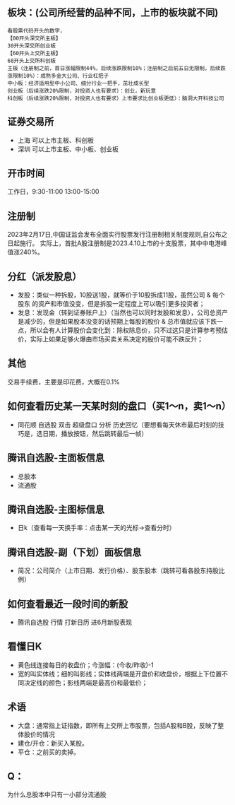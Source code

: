 ## 板块：(公司所经营的品种不同，上市的板块就不同)
```
看股票代码开头的数字，
【00开头深交所主板】
30开头深交所创业板
【60开头上交所主板】
68开头上交所科创板
主板（注册制之前，首日涨幅限制44%，后续涨跌限制10%；注册制之后前五日无限制，后续跌涨限制10%）：成熟多金大公司、行业杠把子
中小板：经济适用型中小公司、细分行业一把手，茁壮成长型
创业板（后续涨跌20%限制，对投资人也有要求）：创业，新玩意
科创板（后续涨跌20%限制，对投资人也有要求）上市要求比创业板更低）：脑洞大开科技公司
```

## 证券交易所
- 上海
可以上市主板、科创板
- 深圳
可以上市主板、中小板、创业板

## 开市时间
工作日，9:30-11:00 13:00-15:00

## 注册制
2023年2月17日,中国证监会发布全面实行股票发行注册制相关制度规则,自公布之日起施行。
实际上，首批A股注册制是2023.4.10上市的十支股票，其中中电港峰值涨240%。

## 分红（派发股息）
- 发股：类似一种拆股，10股送1股，就等价于10股拆成11股，虽然公司 & 每个股东 的资产和市值没变，但是拆股一定程度上可以吸引更多投资者；
- 发息：发现金（转到证券账户上）（当然也可以同时发股和发息），公司总资产是减少的，但是如果股本没变的话预期上每股的股价 & 总市值就应该下跌一点，所以会有人计算股价会变化到：除权除息价，只不过这只是计算参考预估价，实际上如果足够火爆由市场买卖关系决定的股价可能不跌反升；

## 其他
交易手续费，主要是印花费，大概在0.1%

## 如何查看历史某一天某时刻的盘口（买1～n，卖1～n）
- 同花顺 自选股 双击 超级盘口 分析 历史回忆（要想看每天休市最后时刻的技巧是，选日期，播放按钮，然后跳转最后一帧）

## 腾讯自选股-主面板信息
- 总股本
- 流通股

## 腾讯自选股-主图标信息
- 日k（查看每一天换手率：点击某一天的光标->查看分时）

## 腾讯自选股-副（下划）面板信息
- 简况：公司简介（上市日期、发行价格）、股东股本（跳转可看各股东持股比例）

## 如何查看最近一段时间的新股
- 腾讯自选股 行情 打新日历 进6月新股表现

## 看懂日K
- 黄色线连接每日的收盘价；今涨幅：(今收/昨收)-1
- 宽的叫实体线；细的叫影线；实体线两端是开盘价和收盘价，根据上下位置不同决定线的颜色；影线两端是最高价和最低价；

## 术语
- 大盘：通常指上证指数，即所有上交所上市股票，包括A股和B股，反映了整体股价的情况
- 建仓/开仓：新买入某股。
- 平仓：之前买的卖掉。

## Q：
为什么总股本中只有一小部分流通股
